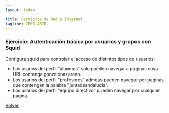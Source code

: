 ```yaml
---
layout: index

title: Servicios de Red e Internet
tagline: CFGS ASIR
---
```

### Ejercicio: Autenticación básica por usuarios y grupos con Squid

Configura squid para controlar el acceso de distintos tipos de usuarios:

* Los usarios del perfil "alumnos" solo pueden navegar a páginas cuya URL contenga gonzalonazareno.
* Los usarios del perfil "profesores" admeás pueden navegar por paǵinas que contengan la palabra "juntadeandalucia".
* Los usarios del perfil "equipo directivo" pueden navegar por cualquier página.


[Volver](index)
